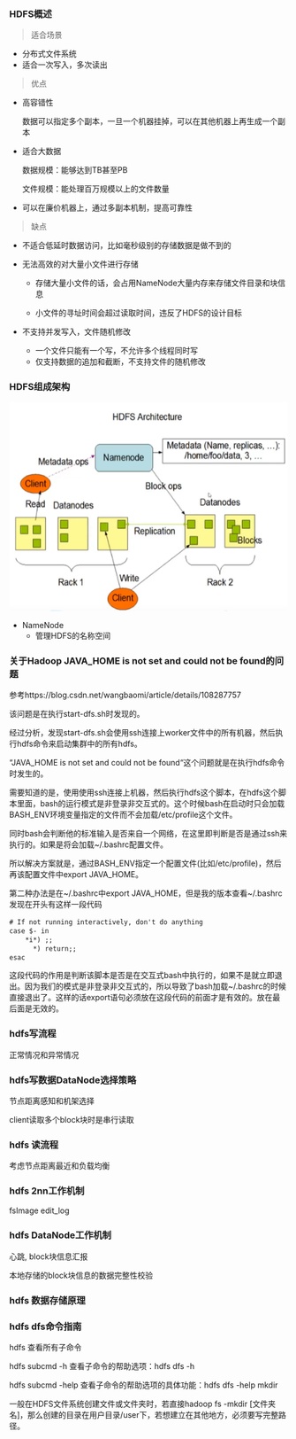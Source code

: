 

### HDFS概述

> 适合场景

- 分布式文件系统
- 适合一次写入，多次读出

> 优点

- 高容错性

  数据可以指定多个副本，一旦一个机器挂掉，可以在其他机器上再生成一个副本

- 适合大数据

  数据规模：能够达到TB甚至PB

  文件规模：能处理百万规模以上的文件数量

- 可以在廉价机器上，通过多副本机制，提高可靠性
  

> 缺点

- 不适合低延时数据访问，比如毫秒级别的存储数据是做不到的
- 无法高效的对大量小文件进行存储

  - 存储大量小文件的话，会占用NameNode大量内存来存储文件目录和块信息

  - 小文件的寻址时间会超过读取时间，违反了HDFS的设计目标
- 不支持并发写入，文件随机修改
  - 一个文件只能有一个写，不允许多个线程同时写
  - 仅支持数据的追加和截断，不支持文件的随机修改



### HDFS组成架构

![image-20220217220109369](img/hadoop/image-20220217220109369.png)

- NameNode
  - 管理HDFS的名称空间





### 关于Hadoop JAVA_HOME is not set and could not be found的问题

参考https://blog.csdn.net/wangbaomi/article/details/108287757

该问题是在执行start-dfs.sh时发现的。

经过分析，发现start-dfs.sh会使用ssh连接上worker文件中的所有机器，然后执行hdfs命令来启动集群中的所有hdfs。

“JAVA_HOME is not set and could not be found“这个问题就是在执行hdfs命令时发生的。

需要知道的是，使用使用ssh连接上机器，然后执行hdfs这个脚本，在hdfs这个脚本里面，bash的运行模式是非登录非交互式的。这个时候bash在启动时只会加载BASH_ENV环境变量指定的文件而不会加载/etc/profile这个文件。

同时bash会判断他的标准输入是否来自一个网络，在这里即判断是否是通过ssh来执行的。如果是将会加载~/.bashrc配置文件。

所以解决方案就是，通过BASH_ENV指定一个配置文件(比如/etc/profile)，然后再该配置文件中export JAVA_HOME。

第二种办法是在~/.bashrc中export JAVA_HOME，但是我的版本查看~/.bashrc发现在开头有这样一段代码

~~~shell
# If not running interactively, don't do anything
case $- in
    *i*) ;;
      *) return;;
esac
~~~

这段代码的作用是判断该脚本是否是在交互式bash中执行的，如果不是就立即退出。因为我们的模式是非登录非交互式的，所以导致了bash加载~/.bashrc的时候直接退出了。这样的话export语句必须放在这段代码的前面才是有效的。放在最后面是无效的。



### hdfs写流程

正常情况和异常情况





### hdfs写数据DataNode选择策略

节点距离感知和机架选择

client读取多个block块时是串行读取



### hdfs 读流程

考虑节点距离最近和负载均衡 



### hdfs 2nn工作机制

fsImage edit_log



### hdfs DataNode工作机制

心跳, block块信息汇报

本地存储的block块信息的数据完整性校验



### hdfs 数据存储原理

### hdfs dfs命令指南



hdfs 查看所有子命令

hdfs subcmd -h 查看子命令的帮助选项：hdfs dfs -h

hdfs subcmd -help 查看子命令的帮助选项的具体功能：hdfs dfs -help mkdir



一般在HDFS文件系统创建文件或文件夹时，若直接hadoop fs -mkdir [文件夹名]，那么创建的目录在用户目录/user下，若想建立在其他地方，必须要写完整路径。